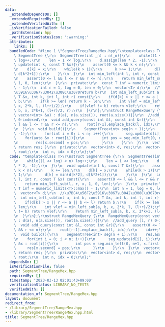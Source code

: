 ```yaml
---
data:
  _extendedDependsOn: []
  _extendedRequiredBy: []
  _extendedVerifiedWith: []
  _isVerificationFailed: false
  _pathExtension: hpp
  _verificationStatusIcon: ':warning:'
  attributes:
    links: []
  bundledCode: "#line 1 \"SegmentTree/RangeMex.hpp\"\ntemplate<class T>\r\nstruct\
    \ SegmentTree {\r\n  SegmentTree(int _n) : n(_n){\r\n    while((1 << log) < n)\
    \ log++;\r\n    len = 1 << log;\r\n    d.assign(len * 2, -1);\r\n  }\r\n  void\
    \ update(int k, const T &x){\r\n    assert(0 <= k && k < n);\r\n    k += len;\r\
    \n    d[k] = x;\r\n    while(k > 1){\r\n      k >>= 1;\r\n      d[k] = min(d[k*2],\
    \ d[k*2+1]);\r\n    }\r\n  }\r\n  int min_left(int l, int r, const T &x) const{\r\
    \n    assert(0 <= l && l <= r && r <= n);\r\n    return min_left_sub(l, r, x,\
    \ 1, 0, len);\r\n  }\r\n  private:\r\n  const T inf = numeric_limits<T>::max()\
    \ - 1;\r\n  int n = 1, log = 0, len = 0;\r\n  vector<T> d;\r\n  //\u7BC4\u56F2\
    \u5916\u3067\u3042\u308C\u3070return b\r\n  int min_left_sub(int a, int b, const\
    \ T &x, int k, int l, int r) const{\r\n    if(d[k] > x || r <= a || b <= l) return\
    \ b;\r\n    if(k >= len) return k - len;\r\n    int vlef = min_left_sub(a, b,\
    \ x, 2*k, l, (l+r)/2);\r\n    if(vlef != b) return vlef;\r\n    return min_left_sub(a,\
    \ b, x, 2*k+1, (l+r)/2, r);\r\n  }\r\n};\r\nstruct RangeMexQuery {\r\n  RangeMexQuery(const\
    \ vector<int> &a) : d(a), n(a.size()), root(a.size()){}\r\n  //add_query [l, r)\
    \ 0-indexed\r\n  void add_query(const int &l, const int &r){\r\n    assert(0 <=\
    \ l && l <= r && r <= n);\r\n    root[r-1].emplace_back(l, idx);\r\n    idx++;\r\
    \n  }\r\n  void build(){\r\n    SegmentTree<int> seg(n + 1);\r\n    res.assign(idx,\
    \ -1);\r\n    for(int i = 0; i < n; i++){\r\n      seg.update(d[i], i);\r\n  \
    \    for(auto &x : root[i]){\r\n        int pos = seg.min_left(0, n+1, x.first-1);\r\
    \n        res[x.second] = pos;\r\n      }\r\n    }\r\n  }\r\n  vector<int> &get(){\
    \ return res; }\r\n  private:\r\n  vector<int> d, res;\r\n  vector<vector<pair<int,int>>>\
    \ root;\r\n  int n, idx = 0;\r\n};\n"
  code: "template<class T>\r\nstruct SegmentTree {\r\n  SegmentTree(int _n) : n(_n){\r\
    \n    while((1 << log) < n) log++;\r\n    len = 1 << log;\r\n    d.assign(len\
    \ * 2, -1);\r\n  }\r\n  void update(int k, const T &x){\r\n    assert(0 <= k &&\
    \ k < n);\r\n    k += len;\r\n    d[k] = x;\r\n    while(k > 1){\r\n      k >>=\
    \ 1;\r\n      d[k] = min(d[k*2], d[k*2+1]);\r\n    }\r\n  }\r\n  int min_left(int\
    \ l, int r, const T &x) const{\r\n    assert(0 <= l && l <= r && r <= n);\r\n\
    \    return min_left_sub(l, r, x, 1, 0, len);\r\n  }\r\n  private:\r\n  const\
    \ T inf = numeric_limits<T>::max() - 1;\r\n  int n = 1, log = 0, len = 0;\r\n\
    \  vector<T> d;\r\n  //\u7BC4\u56F2\u5916\u3067\u3042\u308C\u3070return b\r\n\
    \  int min_left_sub(int a, int b, const T &x, int k, int l, int r) const{\r\n\
    \    if(d[k] > x || r <= a || b <= l) return b;\r\n    if(k >= len) return k -\
    \ len;\r\n    int vlef = min_left_sub(a, b, x, 2*k, l, (l+r)/2);\r\n    if(vlef\
    \ != b) return vlef;\r\n    return min_left_sub(a, b, x, 2*k+1, (l+r)/2, r);\r\
    \n  }\r\n};\r\nstruct RangeMexQuery {\r\n  RangeMexQuery(const vector<int> &a)\
    \ : d(a), n(a.size()), root(a.size()){}\r\n  //add_query [l, r) 0-indexed\r\n\
    \  void add_query(const int &l, const int &r){\r\n    assert(0 <= l && l <= r\
    \ && r <= n);\r\n    root[r-1].emplace_back(l, idx);\r\n    idx++;\r\n  }\r\n\
    \  void build(){\r\n    SegmentTree<int> seg(n + 1);\r\n    res.assign(idx, -1);\r\
    \n    for(int i = 0; i < n; i++){\r\n      seg.update(d[i], i);\r\n      for(auto\
    \ &x : root[i]){\r\n        int pos = seg.min_left(0, n+1, x.first-1);\r\n   \
    \     res[x.second] = pos;\r\n      }\r\n    }\r\n  }\r\n  vector<int> &get(){\
    \ return res; }\r\n  private:\r\n  vector<int> d, res;\r\n  vector<vector<pair<int,int>>>\
    \ root;\r\n  int n, idx = 0;\r\n};"
  dependsOn: []
  isVerificationFile: false
  path: SegmentTree/RangeMex.hpp
  requiredBy: []
  timestamp: '2023-03-13 02:01:43+09:00'
  verificationStatus: LIBRARY_NO_TESTS
  verifiedWith: []
documentation_of: SegmentTree/RangeMex.hpp
layout: document
redirect_from:
- /library/SegmentTree/RangeMex.hpp
- /library/SegmentTree/RangeMex.hpp.html
title: SegmentTree/RangeMex.hpp
---
```

